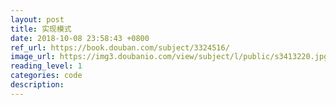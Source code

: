 ```yaml
---
layout: post
title: 实现模式
date: 2018-10-08 23:58:43 +0800
ref_url: https://book.douban.com/subject/3324516/
image_url: https://img3.doubanio.com/view/subject/l/public/s3413220.jpg
reading_level: 1
categories: code
description: 
---
```

